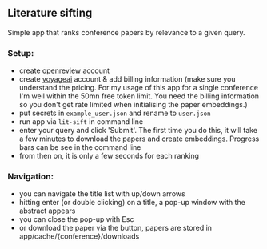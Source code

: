 ## Literature sifting

Simple app that ranks conference papers by relevance to a given query. 

### Setup:
- create [openreview](https://openreview.net/) account
- create [voyageai](https://www.voyageai.com/) account & add billing information (make sure you understand the pricing. For my usage of this app for a single conference I'm well within the 50mn free token limit. You need the billing information so you don't get rate limited when initialising the paper embeddings.)
- put secrets in `example_user.json` and rename to `user.json` 
- run app via `lit-sift` in command line
- enter your query and click 'Submit'. The first time you do this, it will take a few minutes to download the papers and create embeddings. Progress bars can be see in the command line
- from then on, it is only a few seconds for each ranking


### Navigation:
- you can navigate the title list with up/down arrows
- hitting enter (or double clicking) on a title, a pop-up window with the abstract appears
- you can close the pop-up with Esc
- or download the paper via the button, papers are stored in app/cache/{conference}/downloads
